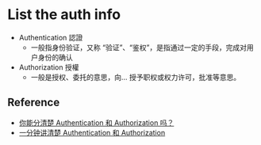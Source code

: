 # List the auth info

  * Authentication 認證 
    * 一般指身份验证，又称 “验证”、“鉴权”，是指通过一定的手段，完成对用户身份的确认
  * Authorization 授權
    * 一般是授权、委托的意思，向… 授予职权或权力许可，批准等意思。

## Reference
  * [你能分清楚 Authentication 和 Authorization 吗？](https://learnku.com/articles/5421/can-you-distinguish-between-authentication-and-authorization)
  * [一分钟讲清楚 Authentication 和 Authorization](https://learnku.com/articles/3869/one-minute-to-clear-authentication-and-authorization)
